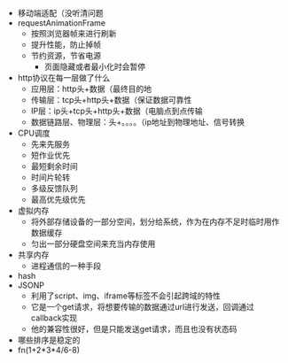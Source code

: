 - 移动端适配（没听清问题
- requestAnimationFrame
  - 按照浏览器帧来进行刷新
  - 提升性能，防止掉帧
  - 节约资源，节省电源
    - 页面隐藏或者最小化时会暂停
- http协议在每一层做了什么
  - 应用层：http头+数据（最终目的地
  - 传输层：tcp头+http头+数据（保证数据可靠性
  - IP层：ip头+tcp头+http头+数据（电脑点到点传输
  - 数据链路层、物理层：头+。。。。（ip地址到物理地址、信号转换
- CPU调度
  - 先来先服务
  - 短作业优先
  - 最短剩余时间
  - 时间片轮转
  - 多级反馈队列
  - 最高优先级优先
- 虚拟内存
  - 将外部存储设备的一部分空间，划分给系统，作为在内存不足时临时用作数据缓存
  - 匀出一部分硬盘空间来充当内存使用
- 共享内存
  - 进程通信的一种手段
- hash
- JSONP
  - 利用了script、img、iframe等标签不会引起跨域的特性
  - 它是一个get请求，将想要传输的数据通过url进行发送，回调通过callback实现
  - 他的兼容性很好，但是只能发送get请求，而且也没有状态码
- 哪些排序是稳定的
- fn(1+2*3\*4/6-8)